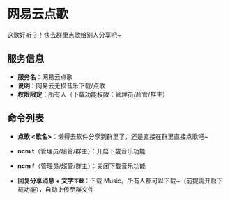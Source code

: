 # 网易云点歌
这歌好听？！快去群里点歌给别人分享吧~

## 服务信息
- **服务名**：网易云点歌
- **说明**：网易云无损音乐下载/点歌
- **权限限定**：所有人（下载功能权限：管理员/超管/群主）

## 命令列表
- **点歌 <歌名>**：懒得去软件分享到群里了，还是直接在群里直接点歌吧~

- **ncm t**（管理员/超管/群主）：开启下载音乐功能

- **ncm f**（管理员/超管/群主）：关闭下载音乐功能

- **回复分享消息 + 文字`下载`**：下载 Music，所有人都可以下载~（前提需开启下载功能），自动上传至群文件